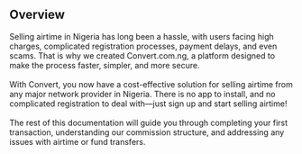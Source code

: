 ## Overview

Selling airtime in Nigeria has long been a hassle, with users facing high charges, complicated registration processes, payment delays, and even scams. That is why we created Convert.com.ng, a platform designed to make the process faster, simpler, and more secure.
<br></br>
With Convert, you now have a cost-effective solution for selling airtime from any major network provider in Nigeria. There is no app to install, and no complicated registration to deal with—just sign up and start selling airtime!
<br></br>
The rest of this documentation will guide you through completing your first transaction, understanding our commission structure, and addressing any issues with airtime or fund transfers.
<br></br>




